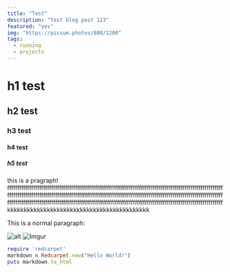 ```yaml
---
title: "Test"
description: "Test blog post 123"
featured: "yes"
img: "https://picsum.photos/800/1200"
tags:
  - running
  - projects
---
```


# h1 test
## h2 test
### h3 test
#### h4 test
##### h5 test

this is a pragraph!
ffffffffffffffffffffffffffffffffffffffffffffffffffffffffffffffffffffffffffffffffffffffffffffffffffffffffffffffffffffffffffffffffffffffffffffffffffffffffffffffffffffffffffffffffffffffffffffffffffffffffffffffffffffffffffffffffffffffffffffffffffffffffffffffffffffffffffffffffffffffffffffffffffffffffffffffffffffffffffffffffffffkkkkkkkkkkkkkkkkkkkkkkkkkkkkkkkkkkkkkkkkkkk

<p>This is a normal paragraph:</p>

![alt]("https://i.picsum.photos/id/1039/1200/600.jpg?hmac=iAPzhTtTjzPnC9gA892m4fvZTsZfRpj78rf2XudSWLY")
![Imgur](https://i.imgur.com/wfM0azy.jpg)

```ruby
require 'redcarpet'
markdown = Redcarpet.new("Hello World!")
puts markdown.to_html
```